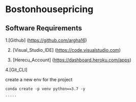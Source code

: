 # Bostonhousepricing

## Software Requirements
 1.[Github] (https://github.com/argha16) 

2. [Visual_Studio_IDE] (https://code.visualstudio.com)

3. [Herecu_Account] (https://dashboard.heroku.com/apps)

4.[Git_CLI]

create a new env for the project 

```````
conda create -p venv python==3.7 -y

`````

